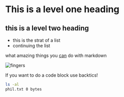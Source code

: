 # This is a level one heading
## this is a  level two heading

- this is the strat of a list
- continuing the list

what amazing things you [can](https://google.com) do with markdown


![fingers](straight-face-middle-finger.gif)

If you want to do a code block
use backtics!

```bash
ls -al 
phil.txt 0 bytes
```
